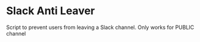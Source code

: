 # Slack Anti Leaver
Script to prevent users from leaving a Slack channel. Only works for PUBLIC channel

